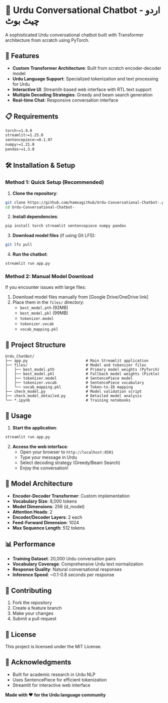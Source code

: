 # 🤖 Urdu Conversational Chatbot - اردو چیٹ بوٹ

A sophisticated Urdu conversational chatbot built with Transformer architecture from scratch using PyTorch.

## 🚀 Features

- **Custom Transformer Architecture**: Built from scratch encoder-decoder model
- **Urdu Language Support**: Specialized tokenization and text processing for Urdu
- **Interactive UI**: Streamlit-based web interface with RTL text support
- **Multiple Decoding Strategies**: Greedy and beam search generation
- **Real-time Chat**: Responsive conversation interface

## 📋 Requirements

```bash
torch>=1.9.0
streamlit>=1.25.0
sentencepiece>=0.1.97
numpy>=1.21.0
pandas>=1.3.0
```

## 🛠️ Installation & Setup

### Method 1: Quick Setup (Recommended)

1. **Clone the repository**:
```bash
git clone https://github.com/hamxagithub/Urdu-Conversational-Chatbot-.git
cd Urdu-Conversational-Chatbot-
```

2. **Install dependencies**:
```bash
pip install torch streamlit sentencepiece numpy pandas
```

3. **Download model files** (if using Git LFS):
```bash
git lfs pull
```

4. **Run the chatbot**:
```bash
streamlit run app.py
```

### Method 2: Manual Model Download

If you encounter issues with large files:

1. Download model files manually from [Google Drive/OneDrive link]
2. Place them in the `files/` directory:
   - `best_model.pth` (92MB)
   - `best_model.pkl` (99MB)
   - `tokenizer.model`
   - `tokenizer.vocab`
   - `vocab_mapping.pkl`

## 📁 Project Structure

```
Urdu_ChatBot/
├── app.py                          # Main Streamlit application
├── files/                          # Model and tokenizer files
│   ├── best_model.pth              # Primary model weights (PyTorch)
│   ├── best_model.pkl              # Fallback model weights (Pickle)
│   ├── tokenizer.model             # SentencePiece model
│   ├── tokenizer.vocab             # SentencePiece vocabulary
│   └── vocab_mapping.pkl           # Token-to-ID mapping
├── check_model.py                  # Model validation script
├── check_model_detailed.py         # Detailed model analysis
└── *.ipynb                         # Training notebooks
```

## 🎯 Usage

1. **Start the application**:
```bash
streamlit run app.py
```

2. **Access the web interface**:
   - Open your browser to `http://localhost:8501`
   - Type your message in Urdu
   - Select decoding strategy (Greedy/Beam Search)
   - Enjoy the conversation!

## 🔧 Model Architecture

- **Encoder-Decoder Transformer**: Custom implementation
- **Vocabulary Size**: 8,000 tokens
- **Model Dimensions**: 256 (d_model)
- **Attention Heads**: 2
- **Encoder/Decoder Layers**: 2 each
- **Feed-Forward Dimension**: 1024
- **Max Sequence Length**: 512 tokens

## 📊 Performance

- **Training Dataset**: 20,000 Urdu conversation pairs
- **Vocabulary Coverage**: Comprehensive Urdu text normalization
- **Response Quality**: Natural conversational responses
- **Inference Speed**: ~0.1-0.8 seconds per response

## 🤝 Contributing

1. Fork the repository
2. Create a feature branch
3. Make your changes
4. Submit a pull request

## 📄 License

This project is licensed under the MIT License.

## 🙏 Acknowledgments

- Built for academic research in Urdu NLP
- Uses SentencePiece for efficient tokenization
- Streamlit for interactive web interface


**Made with ❤️ for the Urdu language community**
